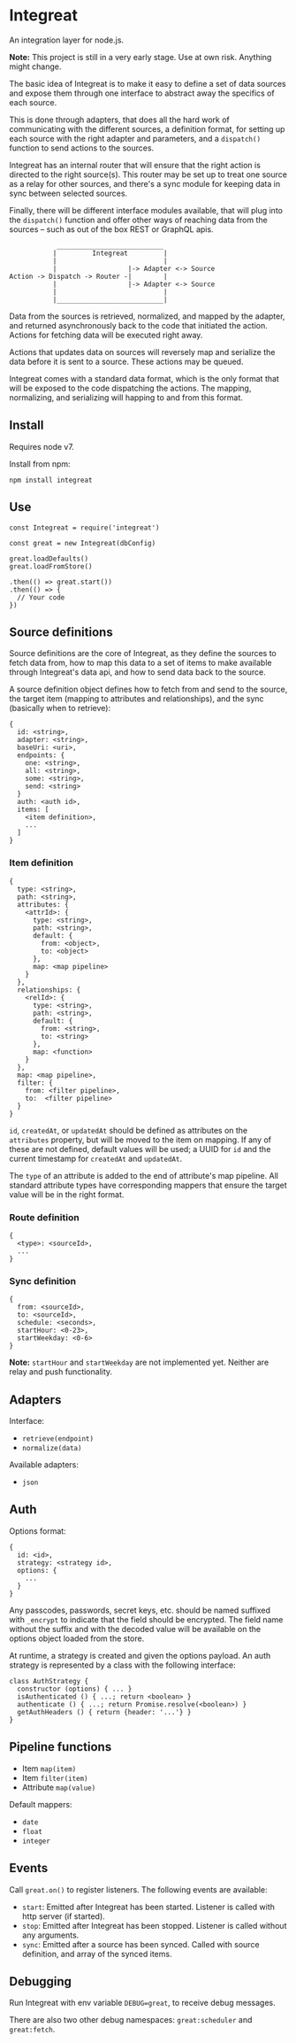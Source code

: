 # Integreat
An integration layer for node.js.

**Note:** This project is still in a very early stage. Use at own risk. Anything might change.

The basic idea of Integreat is to make it easy to define a set of data sources and expose them through one interface to abstract away the specifics of each source.

This is done through adapters, that does all the hard work of communicating with the different sources, a definition format, for setting up each source with the right adapter and parameters, and a `dispatch()` function to send actions to the sources.

Integreat has an internal router that will ensure that the right action is directed to the right source(s). This router may be set up to treat one source as a relay for other sources, and there's a sync module for keeping data in sync between selected sources.

Finally, there will be different interface modules available, that will plug into the `dispatch()` function and offer other ways of reaching data from the sources – such as out of the box REST or GraphQL apis.

```
            ___________________________
           |         Integreat         |
           |                           |
           |                  |-> Adapter <-> Source
Action -> Dispatch -> Router -|        |
           |                  |-> Adapter <-> Source
           |                           |
           |___________________________|
```

Data from the sources is retrieved, normalized, and mapped by the adapter, and returned asynchronously back to the code that initiated the action. Actions for fetching data will be executed right away.

Actions that updates data on sources will reversely map and serialize the data before it is sent to a source. These actions may be queued.

Integreat comes with a standard data format, which is the only format that will be exposed to the code dispatching the actions. The mapping, normalizing, and serializing will happing to and from this format.


## Install
Requires node v7.

Install from npm:

```
npm install integreat
```

## Use

```
const Integreat = require('integreat')

const great = new Integreat(dbConfig)

great.loadDefaults()
great.loadFromStore()

.then(() => great.start())
.then(() => {
  // Your code
})
```

## Source definitions

Source definitions are the core of Integreat, as they define the sources to
fetch data from, how to map this data to a set of items to make available
through Integreat's data api, and how to send data back to the source.

A source definition object defines how to fetch from and send to the source, the
target item (mapping to attributes and relationships), and the sync (basically
when to retrieve):

```
{
  id: <string>,
  adapter: <string>,
  baseUri: <uri>,
  endpoints: {
    one: <string>,
    all: <string>,
    some: <string>,
    send: <string>
  }
  auth: <auth id>,
  items: [
    <item definition>,
    ...
  ]
}
```

### Item definition

```
{
  type: <string>,
  path: <string>,
  attributes: {
    <attrId>: {
      type: <string>,
      path: <string>,
      default: {
        from: <object>,
        to: <object>
      },
      map: <map pipeline>
    }
  },
  relationships: {
    <relId>: {
      type: <string>,
      path: <string>,
      default: {
        from: <string>,
        to: <string>
      },
      map: <function>
    }
  },
  map: <map pipeline>,
  filter: {
    from: <filter pipeline>,
    to:  <filter pipeline>
  }
}
```

`id`, `createdAt`, or `updatedAt` should be defined as attributes on
the `attributes` property, but will be moved to the item on mapping. If any of
these are not defined, default values will be used; a UUID for `id` and the
current timestamp for `createdAt` and `updatedAt`.

The `type` of an attribute is added to the end of attribute's map pipeline. All
standard attribute types have corresponding mappers that ensure the target value
will be in the right format.

### Route definition

```
{
  <type>: <sourceId>,
  ...
}
```

### Sync definition

```
{
  from: <sourceId>,
  to: <sourceId>,
  schedule: <seconds>,
  startHour: <0-23>,
  startWeekday: <0-6>
}
```

**Note:** `startHour` and `startWeekday` are not implemented yet. Neither are
relay and push functionality.

## Adapters

Interface:
- `retrieve(endpoint)`
- `normalize(data)`

Available adapters:
- `json`

## Auth

Options format:
```
{
  id: <id>,
  strategy: <strategy id>,
  options: {
    ...
  }
}
```

Any passcodes, passwords, secret keys, etc. should be named suffixed with `_encrypt` to indicate that the field should be encrypted. The field name without the suffix and with the decoded value will be available on the options object loaded from the store.

At runtime, a strategy is created and given the options payload. An auth strategy is represented by a class with the following interface:

```
class AuthStrategy {
  constructor (options) { ... }
  isAuthenticated () { ...; return <boolean> }
  authenticate () { ...; return Promise.resolve(<boolean>) }
  getAuthHeaders () { return {header: '...'} }
}
```

## Pipeline functions

- Item `map(item)`
- Item `filter(item)`
- Attribute `map(value)`

Default mappers:
- `date`
- `float`
- `integer`

## Events

Call `great.on()` to register listeners. The following events are available:

- `start`: Emitted after Integreat has been started. Listener is called with
http server (if started).
- `stop`: Emitted after Integreat has been stopped. Listener is called without
any arguments.
- `sync`: Emitted after a source has been synced. Called with source definition,
and array of the synced items.

## Debugging

Run Integreat with env variable `DEBUG=great`, to receive debug messages.

There are also two other debug namespaces: `great:scheduler` and `great:fetch`.
